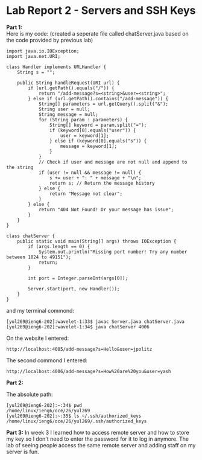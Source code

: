 # **Lab Report 2 - Servers and SSH Keys** <br/>
**Part 1:**<br/>
Here is my code: (created a seperate file called chatServer.java based on the code provided by previous lab)

```
import java.io.IOException;
import java.net.URI;

class Handler implements URLHandler {
    String s = "";

    public String handleRequest(URI url) {
        if (url.getPath().equals("/")) {
            return "/add-message?s=<string>&user=<string>";
        } else if (url.getPath().contains("/add-message")) {
            String[] parameters = url.getQuery().split("&");
            String user = null;
            String message = null;
            for (String param : parameters) {
                String[] keyword = param.split("=");
                if (keyword[0].equals("user")) {
                    user = keyword[1];
                } else if (keyword[0].equals("s")) {
                    message = keyword[1];
                }
            }
            // Check if user and message are not null and append to the string
            if (user != null && message != null) {
                s += user + ": " + message + "\n";
                return s; // Return the message history
            } else {
                return "Message not clear";
            }
        } else {
            return "404 Not Found! Or your message has issue";
        }
    }
}

class chatServer {
    public static void main(String[] args) throws IOException {
        if (args.length == 0) {
            System.out.println("Missing port number! Try any number between 1024 to 49151");
            return;
        }

        int port = Integer.parseInt(args[0]);

        Server.start(port, new Handler());
    }
}
```

and my terminal commond: <br/>
```
[yul269@ieng6-202]:wavelet-1:33$ javac Server.java chatServer.java
[yul269@ieng6-202]:wavelet-1:34$ java chatServer 4006
```

On the website I entered: <br/>
```
http://localhost:4005/add-message?s=Hello&user=jpolitz
```

The second commond I entered: <br/>
```
http://localhost:4006/add-message?s=How%20are%20you&user=yash
```

**Part 2:**<br/>

The absolute path: <br/>
```
[yul269@ieng6-202]:~:34$ pwd
/home/linux/ieng6/oce/26/yul269
[yul269@ieng6-202]:~:35$ ls ~/.ssh/authorized_keys
/home/linux/ieng6/oce/26/yul269/.ssh/authorized_keys
```
**Part 3:**
In week 3 I learned how to access remote server and how to store my key so I don't need to enter the password for it to log in anymore. The lab of seeing people access the same remote server and adding staff on my server is fun. 
